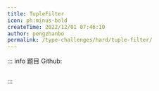 ```yaml
---
title: TupleFilter
icon: ph:minus-bold
createTime: 2022/12/01 07:46:10
author: pengzhanbo
permalink: /type-challenges/hard/tuple-filter/
---
```


::: info 题目
Github: []()

```ts

```

:::
